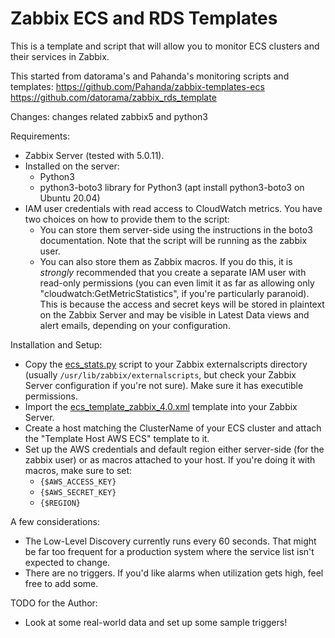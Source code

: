 # Zabbix ECS and RDS Templates

This is a template and script that will allow you to monitor ECS clusters and their services in Zabbix.

This started from datorama's and Pahanda's monitoring scripts and templates:
https://github.com/Pahanda/zabbix-templates-ecs
https://github.com/datorama/zabbix_rds_template

Changes:
changes related zabbix5 and python3

Requirements:
* Zabbix Server (tested with 5.0.11).
* Installed on the server:
  * Python3 
  * python3-boto3 library for Python3 (apt install python3-boto3 on Ubuntu 20.04)
* IAM user credentials with read access to CloudWatch metrics.  You have two choices on how to provide them to the script:
  * You can store them server-side using the instructions in the boto3 documentation.  Note that the script will be running as the zabbix user.
  * You can also store them as Zabbix macros.  If you do this, it is _strongly_ recommended that you create a separate IAM user with read-only permissions (you can even limit it as far as allowing only "cloudwatch:GetMetricStatistics", if you're particularly paranoid).  This is because the access and secret keys will be stored in plaintext on the Zabbix Server and may be visible in Latest Data views and alert emails, depending on your configuration.

Installation and Setup:
* Copy the [ecs_stats.py](/ecs_stats.py) script to your Zabbix externalscripts directory (usually `/usr/lib/zabbix/externalscripts`, but check your Zabbix Server configuration if you're not sure).  Make sure it has executible permissions.
* Import the [ecs_template_zabbix_4.0.xml](/ecs_template_zabbix_4.0.xml) template into your Zabbix Server.
* Create a host matching the ClusterName of your ECS cluster and attach the "Template Host AWS ECS" template to it.
* Set up the AWS credentials and default region either server-side (for the zabbix user) or as macros attached to your host.  If you're doing it with macros, make sure to set:
  * `{$AWS_ACCESS_KEY}`
  * `{$AWS_SECRET_KEY}`
  * `{$REGION}`
  
A few considerations:
* The Low-Level Discovery currently runs every 60 seconds.  That might be far too frequent for a production system where the service list isn't expected to change.
* There are no triggers.  If you'd like alarms when utilization gets high, feel free to add some.

TODO for the Author:
* Look at some real-world data and set up some sample triggers!
